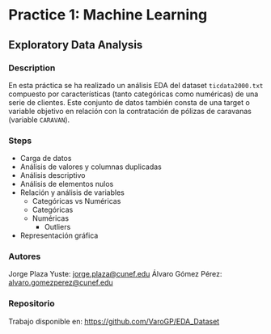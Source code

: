 # Practice 1: Machine Learning
## Exploratory Data Analysis
### Description
En esta práctica se ha realizado un análisis EDA del dataset ``ticdata2000.txt`` compuesto por características (tanto categóricas como numéricas) de una serie de clientes. Este conjunto de datos también consta de una target o variable objetivo en relación con la contratación de pólizas de caravanas (variable ``CARAVAN``).
### Steps
* Carga de datos
* Análisis de valores y columnas duplicadas
* Análisis descriptivo
* Análisis de elementos nulos
* Relación y análisis de variables
    - Categóricas vs Numéricas
    - Categóricas
    - Numéricas
        - Outliers
* Representación gráfica

### Autores
Jorge Plaza Yuste: jorge.plaza@cunef.edu
Álvaro Gómez Pérez: alvaro.gomezperez@cunef.edu
### Repositorio
Trabajo disponible en: https://github.com/VaroGP/EDA_Dataset



